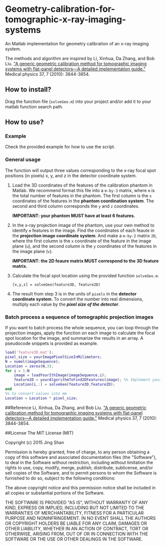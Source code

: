 <head>
    <script type="text/javascript"
            src="http://cdn.mathjax.org/mathjax/latest/MathJax.js?config=TeX-AMS-MML_HTMLorMML">
    </script>
</head>

# Geometry-calibration-for-tomographic-x-ray-imaging-systems
An Matlab implementation for geometry calibration of an x-ray imaging system. 

The methods and algorithm are inspired by Li, Xinhua, Da Zhang, and Bob Liu. ["A generic geometric calibration method for tomographic imaging systems with flat-panel detectors—A detailed implementation guide."](http://scitation.aip.org/content/aapm/journal/medphys/37/7/10.1118/1.3431996) Medical physics 37, 7 (2010): 3844-3854.

## How to install?
Drag the function file (`solveGeo.m`) into your project and/or add it to your matlab function search path. 

## How to use?
### Example
Check the provided example for how to use the script.

### General usage
The function will output three values corresponding to the x-ray focal spot positions (in pixels) x, y, and z in the detector coordinate system. 

1. Load the 3D coordinates of the features of the calibration phantom in Matlab. We recommend format this file into a `m-by-3` matrix, where `m` is the total number of features in the phantom. The first column is the `x` coordinates of the features in the **phantom coordination system**. The second and third column corresponds the `y` and `z` coordinates. 

    **IMPORTANT: your phantom MUST have at least 6 features.**

2. In the x-ray projection image of the phantom, use your own method to identify `m` features in the image. Find the coordinates of each feaute in the **projection image coordinate system**. And make a `m-by-2` matrix `2D`, where the first column is the `x` coordinate of the feature in the image plane (`u`), and the second column is the `y` coordinates of the features in the image plane (`v`).

    **IMPORTANT: the 2D feaure matrix MUST correspond to the 3D feature matrix.**

3. Calculate the focal spot location using the provided function `solveGeo.m`. 

    `[x,y,z] = solveGeo(feature3D, feature2D)`

4. The result from step 3 is in the units of `pixels` in the **detector coordinate system**. To convert the number into real dimensions, multiply each value by the ***pixel size of the detector***.

### Batch process a sequence of tomographic projection images
If you want to batch process the whole sequence, you can loop through the projection images, apply the function on each image to calculate the focal spot location for the image, and summarize the results in an array. A pseudocode snippets is provided as example.

```matlab
load('feature3D.mat');
pixel_size = yourImagePixelSizeInMilimeters;
N = numel(imageSequence);
Location = zeros(N,3);
for i = 1:N
    image = loadYourIthImage(imageSequence,i);
    feature2D = yourAlgorithmToFind2DFeatures(image); %% Implement your own methods to locate the features here.
    Location(i,:) = solveGeo(feature3D,feature2D);
end
%% to convert values into mm
Location = Location * pixel_size;
```

##Reference
Li, Xinhua, Da Zhang, and Bob Liu. ["A generic geometric calibration method for tomographic imaging systems with flat-panel detectors—A detailed implementation guide."](http://scitation.aip.org/content/aapm/journal/medphys/37/7/10.1118/1.3431996) Medical physics 37, 7 (2010): 3844-3854.

##License
The MIT License (MIT)

Copyright (c) 2015 Jing Shan

Permission is hereby granted, free of charge, to any person obtaining a copy
of this software and associated documentation files (the "Software"), to deal
in the Software without restriction, including without limitation the rights
to use, copy, modify, merge, publish, distribute, sublicense, and/or sell
copies of the Software, and to permit persons to whom the Software is
furnished to do so, subject to the following conditions:

The above copyright notice and this permission notice shall be included in all
copies or substantial portions of the Software.

THE SOFTWARE IS PROVIDED "AS IS", WITHOUT WARRANTY OF ANY KIND, EXPRESS OR
IMPLIED, INCLUDING BUT NOT LIMITED TO THE WARRANTIES OF MERCHANTABILITY,
FITNESS FOR A PARTICULAR PURPOSE AND NONINFRINGEMENT. IN NO EVENT SHALL THE
AUTHORS OR COPYRIGHT HOLDERS BE LIABLE FOR ANY CLAIM, DAMAGES OR OTHER
LIABILITY, WHETHER IN AN ACTION OF CONTRACT, TORT OR OTHERWISE, ARISING FROM,
OUT OF OR IN CONNECTION WITH THE SOFTWARE OR THE USE OR OTHER DEALINGS IN THE
SOFTWARE.

